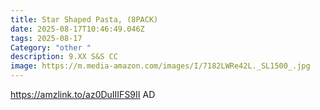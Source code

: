 ```yaml
---
title: Star Shaped Pasta, (8PACK)
date: 2025-08-17T10:46:49.046Z
tags: 2025-08-17
Category: "other "
description: 9.XX S&S CC
image: https://m.media-amazon.com/images/I/7182LWRe42L._SL1500_.jpg
---
```

https://amzlink.to/az0DuIIIFS9II   AD